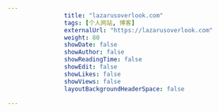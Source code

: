 ---
                title: "lazarusoverlook.com"
                tags: [个人网站, 博客]
                externalUrl: "https://lazarusoverlook.com"
                weight: 80
                showDate: false
                showAuthor: false
                showReadingTime: false
                showEdit: false
                showLikes: false
                showViews: false
                layoutBackgroundHeaderSpace: false
                ---

